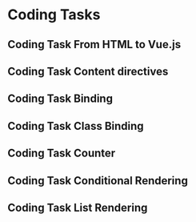 # Coding Tasks

## Coding Task From HTML to Vue.js

## Coding Task Content directives

## Coding Task Binding

## Coding Task Class Binding

## Coding Task Counter

## Coding Task Conditional Rendering

## Coding Task List Rendering
